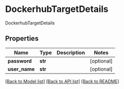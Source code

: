 # DockerhubTargetDetails

DockerhubTargetDetails
## Properties
Name | Type | Description | Notes
------------ | ------------- | ------------- | -------------
**password** | **str** |  | [optional] 
**user_name** | **str** |  | [optional] 

[[Back to Model list]](../README.md#documentation-for-models) [[Back to API list]](../README.md#documentation-for-api-endpoints) [[Back to README]](../README.md)


